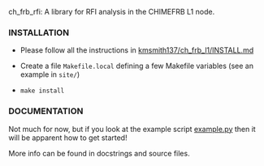 ch_frb_rfi: A library for RFI analysis in the CHIMEFRB L1 node.

### INSTALLATION

- Please follow all the instructions in [kmsmith137/ch_frb_l1/INSTALL.md](https://github.com/kmsmith137/ch_frb_l1/blob/master/INSTALL.md)

- Create a file `Makefile.local` defining a few Makefile variables (see an example in `site/`)

- `make install`

### DOCUMENTATION

Not much for now, but if you look at the example script [example.py](./example.py) then it will be apparent how to get started!

More info can be found in docstrings and source files.
